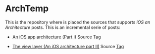  ArchTemp
============

This is the repository where is placed the sources that supports *iOS an Architecture* posts. This is an incremental serie of posts:


  * [An iOS app architecture (Part I)](http://celeri.es/an-ios-app-architecture-part-i/) Source [Tag](https://github.com/JaCaLla/ArchTemp/tree/Part1)

  * [The view layer (An iOS architecture part II)](http://celeri.es/the-view-layer-an-ios-architecture-part-ii/) Source [Tag](https://github.com/JaCaLla/ArchTemp/tree/Part2)